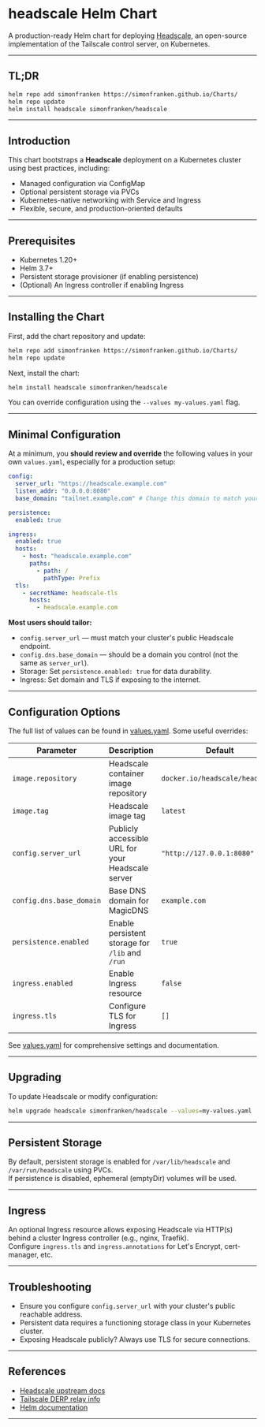 # headscale Helm Chart

A production-ready Helm chart for deploying [Headscale](https://github.com/juanfont/headscale), an open-source implementation of the Tailscale control server, on Kubernetes.

---

## TL;DR

```sh
helm repo add simonfranken https://simonfranken.github.io/Charts/
helm repo update
helm install headscale simonfranken/headscale
```

---

## Introduction

This chart bootstraps a **Headscale** deployment on a Kubernetes cluster using best practices, including:

- Managed configuration via ConfigMap
- Optional persistent storage via PVCs
- Kubernetes-native networking with Service and Ingress
- Flexible, secure, and production-oriented defaults

---

## Prerequisites

- Kubernetes 1.20+
- Helm 3.7+
- Persistent storage provisioner (if enabling persistence)
- (Optional) An Ingress controller if enabling Ingress

---

## Installing the Chart

First, add the chart repository and update:

```sh
helm repo add simonfranken https://simonfranken.github.io/Charts/
helm repo update
```

Next, install the chart:

```sh
helm install headscale simonfranken/headscale
```

You can override configuration using the `--values my-values.yaml` flag.

---

## Minimal Configuration

At a minimum, you **should review and override** the following values in your own `values.yaml`, especially for a production setup:

```yaml
config:
  server_url: "https://headscale.example.com"
  listen_addr: "0.0.0.0:8080"
  base_domain: "tailnet.example.com" # Change this domain to match your environment

persistence:
  enabled: true

ingress:
  enabled: true
  hosts:
    - host: "headscale.example.com"
      paths:
        - path: /
          pathType: Prefix
  tls:
    - secretName: headscale-tls
      hosts:
        - headscale.example.com
```

**Most users should tailor:**

- `config.server_url` — must match your cluster's public Headscale endpoint.
- `config.dns.base_domain` — should be a domain you control (not the same as `server_url`).
- Storage: Set `persistence.enabled: true` for data durability.
- Ingress: Set domain and TLS if exposing to the internet.

---

## Configuration Options

The full list of values can be found in [values.yaml](./values.yaml). Some useful overrides:

| Parameter                | Description                                       | Default                         |
| ------------------------ | ------------------------------------------------- | ------------------------------- |
| `image.repository`       | Headscale container image repository              | `docker.io/headscale/headscale` |
| `image.tag`              | Headscale image tag                               | `latest`                        |
| `config.server_url`      | Publicly accessible URL for your Headscale server | `"http://127.0.0.1:8080"`       |
| `config.dns.base_domain` | Base DNS domain for MagicDNS                      | `example.com`                   |
| `persistence.enabled`    | Enable persistent storage for `/lib` and `/run`   | `true`                          |
| `ingress.enabled`        | Enable Ingress resource                           | `false`                         |
| `ingress.tls`            | Configure TLS for Ingress                         | `[]`                            |

See [values.yaml](./values.yaml) for comprehensive settings and documentation.

---

## Upgrading

To update Headscale or modify configuration:

```sh
helm upgrade headscale simonfranken/headscale --values=my-values.yaml
```

---

## Persistent Storage

By default, persistent storage is enabled for `/var/lib/headscale` and `/var/run/headscale` using PVCs.  
If persistence is disabled, ephemeral (emptyDir) volumes will be used.

---

## Ingress

An optional Ingress resource allows exposing Headscale via HTTP(s) behind a cluster Ingress controller (e.g., nginx, Traefik).  
Configure `ingress.tls` and `ingress.annotations` for Let's Encrypt, cert-manager, etc.

---

## Troubleshooting

- Ensure you configure `config.server_url` with your cluster's public reachable address.
- Persistent data requires a functioning storage class in your Kubernetes cluster.
- Exposing Headscale publicly? Always use TLS for secure connections.

---

## References

- [Headscale upstream docs](https://github.com/juanfont/headscale)
- [Tailscale DERP relay info](https://tailscale.com/blog/how-tailscale-works/)
- [Helm documentation](https://helm.sh/docs/)

---
